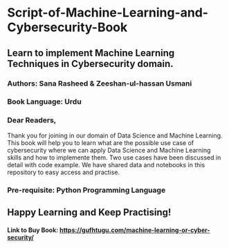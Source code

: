 # Script-of-Machine-Learning-and-Cybersecurity-Book
## Learn to implement Machine Learning Techniques in Cybersecurity domain.

### Authors: Sana Rasheed & Zeeshan-ul-hassan Usmani
### Book Language: Urdu 


### Dear Readers,

Thank you for joining in our domain of Data Science and Machine Learning. This book will help you to learn what are the possible use case of cybersecurity where we can apply Data Science and Machine Learning skills and how to implemente them. Two use cases have been discussed in detail with code example. We have shared data and notebooks in this repository to easy access and practise. 

### Pre-requisite: Python Programming Language

## Happy Learning and Keep Practising!


#### Link to Buy Book: https://gufhtugu.com/machine-learning-or-cyber-security/ 
